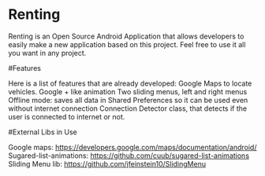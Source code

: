 Renting
=======
Renting is an Open Source Android Application that allows developers to easily make a new application based on this project. Feel free to use it all you want in any project.

#Features

Here is a list of features that are already developed:
Google Maps to locate vehicles.
Google + like animation
Two sliding menus, left and right menus
Offline mode: saves all data in Shared Preferences so it can be used even without internet connection
Connection Detector class, that detects if the user is connected to internet or not.

#External Libs in Use

Google maps: https://developers.google.com/maps/documentation/android/
Sugared-list-animations: https://github.com/cuub/sugared-list-animations
Sliding Menu lib: https://github.com/jfeinstein10/SlidingMenu
